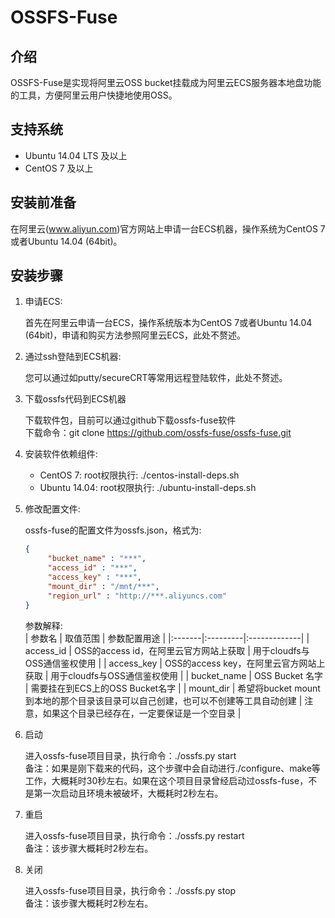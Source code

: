 # OSSFS-Fuse

## 介绍

OSSFS-Fuse是实现将阿里云OSS bucket挂载成为阿里云ECS服务器本地盘功能的工具，方便阿里云用户快捷地使用OSS。

## 支持系统

* Ubuntu 14.04 LTS 及以上
* CentOS 7 及以上

## 安装前准备

在阿里云(www.aliyun.com)官方网站上申请一台ECS机器，操作系统为CentOS 7 或者Ubuntu 14.04 (64bit)。

## 安装步骤

1. 申请ECS:

   首先在阿里云申请一台ECS，操作系统版本为CentOS 7或者Ubuntu 14.04 (64bit)，申请和购买方法参照阿里云ECS，此处不赘述。

2. 通过ssh登陆到ECS机器:

   您可以通过如putty/secureCRT等常用远程登陆软件，此处不赘述。

3. 下载ossfs代码到ECS机器

   下载软件包，目前可以通过github下载ossfs-fuse软件  
   下载命令：git clone https://github.com/ossfs-fuse/ossfs-fuse.git

4. 安装软件依赖组件:

   * CentOS 7:
     root权限执行: ./centos-install-deps.sh
   * Ubuntu 14.04:
     root权限执行: ./ubuntu-install-deps.sh

5. 修改配置文件:

   ossfs-fuse的配置文件为ossfs.json，格式为:
   ```json
   {
        "bucket_name" : "***",
        "access_id" : "***",
        "access_key" : "***",
        "mount_dir" : "/mnt/***",
        "region_url" : "http://***.aliyuncs.com"
   }
   ```
   参数解释:  
   | 参数名 | 取值范围 | 参数配置用途 |
   |:-------|:---------|:-------------|
   | access_id | OSS的access id，在阿里云官方网站上获取 | 用于cloudfs与OSS通信鉴权使用 |
   | access_key | OSS的access key，在阿里云官方网站上获取 | 用于cloudfs与OSS通信鉴权使用 |
   | bucket_name | OSS Bucket 名字 | 需要挂在到ECS上的OSS Bucket名字 |
   | mount_dir | 希望将bucket mount到本地的那个目录该目录可以自己创建，也可以不创建等工具自动创建 | 注意，如果这个目录已经存在，一定要保证是一个空目录 |
   
6. 启动

   进入ossfs-fuse项目目录，执行命令：./ossfs.py start  
   备注：如果是刚下载来的代码，这个步骤中会自动进行./configure、make等工作，大概耗时30秒左右。如果在这个项目目录曾经启动过ossfs-fuse，不是第一次启动且环境未被破坏，大概耗时2秒左右。

7. 重启

   进入ossfs-fuse项目目录，执行命令：./ossfs.py restart  
   备注：该步骤大概耗时2秒左右。

8. 关闭

   进入ossfs-fuse项目目录，执行命令：./ossfs.py stop  
   备注：该步骤大概耗时2秒左右。
   